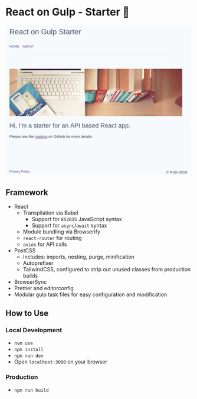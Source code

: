 # React on Gulp - Starter 🚀

![What it looks like out of the box](./readme.png)

## Framework

* React
  * Transpilation via Babel
    * Support for `ES2015` JavaScript syntax
    * Support for `async`/`await` syntax
  * Module bundling via Browserify
  * `react-router` for routing
  * `axios` for API calls
* PostCSS
  * Includes: imports, nesting, purge, minification
  * Autoprefixer
  * TailwindCSS, configured to strip out unused classes from production builds
* BrowserSync
* Prettier and editorconfig
* Modular gulp task files for easy configuration and modification

## How to Use

### Local Development

* `nvm use`
* `npm install`
* `npm run dev`
* Open `localhost:3000` on your browser

### Production

* `npm run build`
